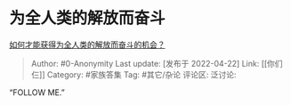 # 为全人类的解放而奋斗
[如何才能获得为全人类的解放而奋斗的机会？](https://www.zhihu.com/question/529236181/answer/2451699114)

> Author: #0-Anonymity
> Last update: [发布于 2022-04-22]
> Link: [[你们仨]]
> Category: #家族答集
> Tag: #其它/杂论
> 评论区:
> 泛讨论:

“FOLLOW ME.”
